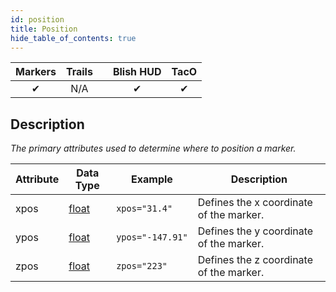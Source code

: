 ```yaml
---
id: position
title: Position
hide_table_of_contents: true
---
```


| Markers | Trails | | Blish HUD | TacO |
|-|-|-|-|-|
| <center>✔</center> | <center>N/A</center> | | <center>✔</center> | <center>✔</center> |

## Description

*The primary attributes used to determine where to position a marker.*

| Attribute | Data Type | Example | Description |
|-|-|-|-|
| xpos | [float](../datatypes/float) | `xpos="31.4"` | Defines the x coordinate of the marker. |
| ypos | [float](../datatypes/float) | `ypos="-147.91"` | Defines the y coordinate of the marker. |
| zpos | [float](../datatypes/float) | `zpos="223"` | Defines the z coordinate of the marker. |
